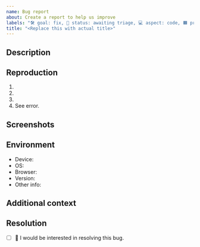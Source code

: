 ```yaml
---
name: Bug report
about: Create a report to help us improve
labels: "🛠 goal: fix, 🚦 status: awaiting triage, 💻 aspect: code, 🟧 priority: high"
title: "<Replace this with actual title>"
---
```


## Description
<!-- Concisely describe the bug. Compare your experience with what you expected to happen. -->
<!-- For example: "I clicked the 'submit' button and instead of seeing a thank you message, I saw a blank page." -->

## Reproduction
<!-- Provide detailed steps to reproduce the bug. -->
1. <!-- Step 1 ... -->
2. <!-- Step 2 ... -->
3. <!-- Step 3 ... -->
4. See error.

## Screenshots
<!-- Add screenshots to show the problem; or delete the section entirely. -->

## Environment
<!-- Please complete this, unless you are certain the problem is not environment specific. -->
 - Device: <!-- (_eg._ iPhone Xs; laptop) -->
 - OS: <!-- (_eg._ iOS 13.5; Fedora 32) -->
 - Browser: <!-- (_eg._ Safari; Firefox) -->
 - Version: <!-- (_eg._ 13; 73) -->
 - Other info: <!-- (_eg._ display resolution, ease-of-access settings) -->

## Additional context
<!-- Add any other context about the problem here; or delete the section entirely. -->

## Resolution
<!-- Replace the [ ] with [x] to check the box. -->
- [ ] 🙋 I would be interested in resolving this bug.
